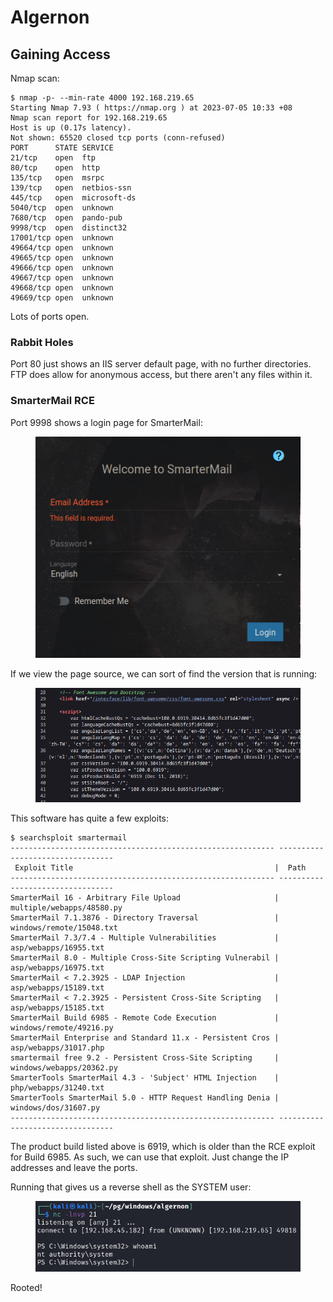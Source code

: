 # Algernon

## Gaining Access

Nmap scan:

```
$ nmap -p- --min-rate 4000 192.168.219.65 
Starting Nmap 7.93 ( https://nmap.org ) at 2023-07-05 10:33 +08
Nmap scan report for 192.168.219.65
Host is up (0.17s latency).
Not shown: 65520 closed tcp ports (conn-refused)
PORT      STATE SERVICE
21/tcp    open  ftp
80/tcp    open  http
135/tcp   open  msrpc
139/tcp   open  netbios-ssn
445/tcp   open  microsoft-ds
5040/tcp  open  unknown
7680/tcp  open  pando-pub
9998/tcp  open  distinct32
17001/tcp open  unknown
49664/tcp open  unknown
49665/tcp open  unknown
49666/tcp open  unknown
49667/tcp open  unknown
49668/tcp open  unknown
49669/tcp open  unknown
```

Lots of ports open.&#x20;

### Rabbit Holes

Port 80 just shows an IIS server default page, with no further directories. FTP does allow for anonymous access, but there aren't any files within it.&#x20;

### SmarterMail RCE

Port 9998 shows a login page for SmarterMail:

<figure><img src="../../../.gitbook/assets/image (21) (3).png" alt=""><figcaption></figcaption></figure>

If we view the page source, we can sort of find the version that is running:

<figure><img src="../../../.gitbook/assets/image (24) (10).png" alt=""><figcaption></figcaption></figure>

This software has quite a few exploits:

```
$ searchsploit smartermail   
----------------------------------------------------------- ---------------------------------
 Exploit Title                                             |  Path
----------------------------------------------------------- ---------------------------------
SmarterMail 16 - Arbitrary File Upload                     | multiple/webapps/48580.py
SmarterMail 7.1.3876 - Directory Traversal                 | windows/remote/15048.txt
SmarterMail 7.3/7.4 - Multiple Vulnerabilities             | asp/webapps/16955.txt
SmarterMail 8.0 - Multiple Cross-Site Scripting Vulnerabil | asp/webapps/16975.txt
SmarterMail < 7.2.3925 - LDAP Injection                    | asp/webapps/15189.txt
SmarterMail < 7.2.3925 - Persistent Cross-Site Scripting   | asp/webapps/15185.txt
SmarterMail Build 6985 - Remote Code Execution             | windows/remote/49216.py
SmarterMail Enterprise and Standard 11.x - Persistent Cros | asp/webapps/31017.php
smartermail free 9.2 - Persistent Cross-Site Scripting     | windows/webapps/20362.py
SmarterTools SmarterMail 4.3 - 'Subject' HTML Injection    | php/webapps/31240.txt
SmarterTools SmarterMail 5.0 - HTTP Request Handling Denia | windows/dos/31607.py
----------------------------------------------------------- ---------------------------------
```

The product build listed above is 6919, which is older than the RCE exploit for Build 6985. As such, we can use that exploit. Just change the IP addresses and leave the ports.

Running that gives us a reverse shell as the SYSTEM user:

<figure><img src="../../../.gitbook/assets/image (26).png" alt=""><figcaption></figcaption></figure>

Rooted!
